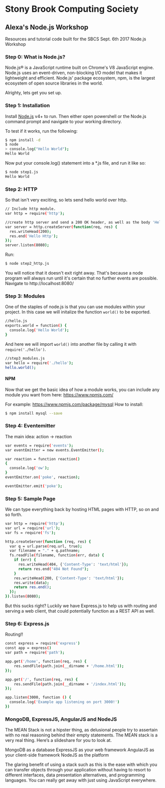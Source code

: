 # Stony Brook Computing Society
## Alexa's Node.js Workshop

Resources and tutorial code built for the SBCS Sept. 6th 2017 Node.js Workshop

### Step 0: What is Node.js?

Node.js® is a JavaScript runtime built on Chrome's V8 JavaScript engine. Node.js uses an event-driven, non-blocking I/O model that makes it lightweight and efficient. Node.js' package ecosystem, npm, is the largest ecosystem of open source libraries in the world.

Alrighty, lets get you set up.

### Step 1: Installation

Install [Node.js](https://nodejs.org/en/) v4+ to run.
Then either open powershell or the Node.js command prompt and navigate to your working directory.

To test if it works, run the following:
```sh
$ npm install -d
$ node
> console.log("Hello World");
Hello World
```

Now put your console.log() statement into a *.js file, and run it like so:
```sh
$ node step1.js
Hello World
```

### Step 2: HTTP

So that isn't very exciting, so lets send hello world over http.
```sh
// Include http module.
var http = require('http');

//create http server and send a 200 OK header, as well as the body 'Hello Http'.
var server = http.createServer(function(req, res) {
  res.writeHead(200);
  res.end('Hello Http');
});
server.listen(8080);
```
Run:
```sh
$ node step2_http.js

```
You will notice that it doesn't exit right away. That's because a node program will always run until it's certain that no further events are possible. Navigate to http://localhost:8080/

### Step 3: Modules

One of the staples of node.js is that you can use modules within your project. In this case we will initalize the function `world()` to be exported.
```sh
//hello.js
exports.world = function() {
  console.log('Hello World');
}
```
And here we will import `world()` into another file by calling it with `require('./hello')`.
```sh
//step3_modules.js
var hello = require('./hello');
hello.world();
```

#### NPM
Now that we get the basic idea of how a module works, you can include any module you want from here: https://www.npmjs.com/

For example: https://www.npmjs.com/package/mysql
How to install:
```sh
$ npm install mysql --save
```

### Step 4: Eventemitter

The main idea: action -> reaction
```sh
var events = require('events');
var eventEmitter = new events.EventEmitter();

var reaction = function reaction()
{
  console.log('ow');
}
eventEmitter.on('poke', reaction);

eventEmitter.emit('poke');
```

### Step 5: Sample Page

We can type everything back by hosting HTML pages with HTTP, so on and so forth.
```sh
var http = require('http');
var url = require('url');
var fs = require('fs');

http.createServer(function (req, res) {
  var q = url.parse(req.url, true);
  var filename = "." + q.pathname;
  fs.readFile(filename, function(err, data) {
    if (err) {
      res.writeHead(404, {'Content-Type': 'text/html'});
      return res.end("404 Not Found");
    }
    res.writeHead(200, {'Content-Type': 'text/html'});
    res.write(data);
    return res.end();
  });
}).listen(8080);
```

But this sucks right? Luckily we have Express.js to help us with routing and serving a web client, that could potentially function as a REST API as well.  

### Step 6: Express.js

Routing!!

```sh
const express = require('express')
const app = express()
var path = require('path');

app.get('/home', function(req, res) {
    res.sendFile(path.join(__dirname + '/home.html'));
});

app.get('/', function(req, res) {
    res.sendFile(path.join(__dirname + '/index.html'));
});

app.listen(3000, function () {
  console.log('Example app listening on port 3000!')
})
```

### MongoDB, ExpressJS, AngularJS and NodeJS
The MEAN Stack is not a hipster thing, as delusional people try to assertain with no real reasoning behind their empty statements. The MEAN stack is a very real thing. Here’s a slideshare for you to look at.

MongoDB as a database
ExpressJS as your web framework
AngularJS as your client-side framework
NodeJS as the platform

The glaring benefit of using a stack such as this is the ease with which you can transfer objects through your application without having to resort to different interfaces, data presentation alternatives, and programming languages. You can really get away with just using JavaScript everywhere.
